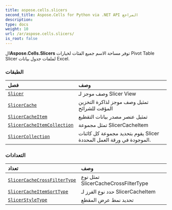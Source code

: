 ```yaml
---
title: aspose.cells.slicers
second_title: Aspose.Cells for Python via .NET API المراجع
description:
type: docs
weight: 10
url: /ar/aspose.cells.slicers/
is_root: false
---
```

 ال**Aspose.Cells.Slicers** توفر مساحة الاسم جميع الفئات لخيارات Pivot Table Slicer لملفات جدول بيانات Excel.

###  الطبقات
| فصل| وصف|
| :- | :- |
| [`Slicer`](/cells/python-net/ar/aspose.cells.slicers/slicer) | وصف موجز لـ Slicer View|
| [`SlicerCache`](/cells/python-net/ar/aspose.cells.slicers/slicercache) | تمثيل وصف موجز لذاكرة التخزين المؤقت للشرائح|
| [`SlicerCacheItem`](/cells/python-net/ar/aspose.cells.slicers/slicercacheitem) | تمثيل عنصر مصدر بيانات التقطيع|
| [`SlicerCacheItemCollection`](/cells/python-net/ar/aspose.cells.slicers/slicercacheitemcollection) | تمثل مجموعة SlicerCacheItem|
| [`SlicerCollection`](/cells/python-net/ar/aspose.cells.slicers/slicercollection) | يقوم بتحديد مجموعة كل كائنات Slicer الموجودة في ورقة العمل المحددة.|


###  التعدادات
| تعداد| وصف|
| :- | :- |
| [`SlicerCacheCrossFilterType`](/cells/python-net/ar/aspose.cells.slicers/slicercachecrossfiltertype) | تمثل نوع SlicerCacheCrossFilterType|
| [`SlicerCacheItemSortType`](/cells/python-net/ar/aspose.cells.slicers/slicercacheitemsorttype) | حدد نوع الفرز لـ SlicerCacheItem|
| [`SlicerStyleType`](/cells/python-net/ar/aspose.cells.slicers/slicerstyletype) |تحديد نمط عرض المقطع|



